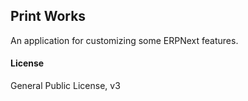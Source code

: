 ## Print Works

An application for customizing some ERPNext features.

#### License

General Public License, v3